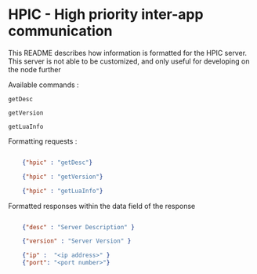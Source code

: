 # HPIC - High priority inter-app communication 

This README describes how information is formatted for the HPIC server. This server is not able to be customized, 
and only useful for developing on the node further


Available commands : 

    getDesc 

    getVersion

    getLuaInfo

Formatting requests : 

```json

    {"hpic" : "getDesc"}

    {"hpic" : "getVersion"}

    {"hpic" : "getLuaInfo"}
```

Formatted responses within the data field of the response

```json

    {"desc" : "Server Description" }

    {"version" : "Server Version" }

    {"ip" :  "<ip address>" }
    {"port": "<port number>"}


```